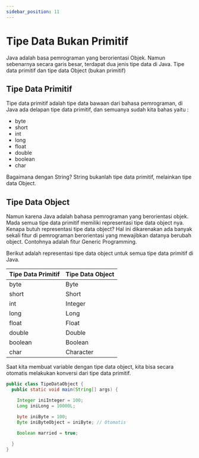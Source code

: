 ```yaml
---
sidebar_position: 11
---
```


# Tipe Data Bukan Primitif

Java adalah basa pemrograman yang berorientasi Objek. Namun sebenarnya secara garis besar, terdapat dua jenis tipe data di Java. Tipe data primitif dan tipe data Object (bukan primitif)

## Tipe Data Primitif

Tipe data primitif adalah tipe data bawaan dari bahasa pemrograman, di Java ada delapan tipe data primitif, dan semuanya sudah kita bahas yaitu :

- byte
- short 
- int 
- long 
- float 
- double 
- boolean 
- char

Bagaimana dengan String? String bukanlah tipe data primitif, melainkan tipe data Object.

## Tipe Data Object

Namun karena Java adalah bahasa pemrograman yang berorientasi objek. Mada semua tipe data primitif memiliki representasi tipe data object nya. Kenapa butuh representasi tipe data object? Hal ini dikarenakan ada banyak sekali fitur di pemrograman berorientasi yang mewajibkan datanya berubah object. Contohnya adalah fitur Generic Programming.

Berikut adalah representasi tipe data object untuk semua tipe data primitif di Java.

| Tipe Data Primitif | Tipe Data Object |
|--------------------|------------------|
| byte               | Byte             |
| short              | Short            |
| int                | Integer          |
| long               | Long             |
| float              | Float            |
| double             | Double           |
| boolean            | Boolean          |
| char               | Character        |

Saat kita membuat variable dengan tipe data object, kita bisa secara otomatis melakukan konversi dari tipe data primitif.

```java title="TipeDataObject.java"
public class TipeDataObject {
  public static void main(String[] args) {

    Integer iniInteger = 100; 
    Long iniLong = 10000L;

    byte iniByte = 100;
    Byte iniByteObject = iniByte; // Otomatis
    
    Boolean married = true;

  }
}
```
